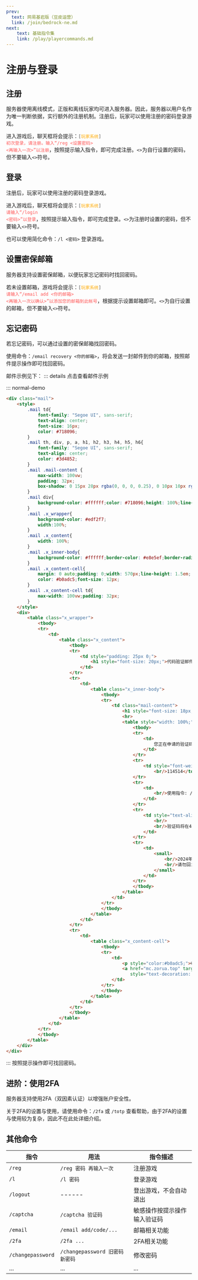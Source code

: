 ```yaml
---
prev:
  text: 网易基岩版（豆皮运营）
  link: /join/bedrock-ne.md
next:
    text: 基础指令集
    link: /play/playercommands.md
---
```

# 注册与登录
## 注册
服务器使用离线模式，正版和离线玩家均可进入服务器。因此，服务器以用户名作为唯一判断依据，实行额外的注册机制。注册后，玩家可以使用注册的密码登录游戏。

进入游戏后，聊天框将会提示：<code><font color="#555555">[</font><font color="#FFAA00">玩家系统</font><font color="#555555">]</font> <font color="#FF5555">初次登录，请注册。输入“/reg <设置密码> <再输入一次>”以注册</font></code>，按照提示输入指令，即可完成注册。`<>`为自行设置的密码，但不要输入`<>`符号。
## 登录
注册后，玩家可以使用注册的密码登录游戏。

进入游戏后，聊天框将会提示：<code><font color="#555555">[</font><font color="#FFAA00">玩家系统</font><font color="#555555">]</font> <font color="#FF5555">请输入“/login <密码>”以登录</font></code>，按照提示输入指令，即可完成登录。`<>`为注册时设置的密码，但不要输入`<>`符号。

也可以使用简化命令：`/l <密码>` 登录游戏。
## 设置密保邮箱
服务器支持设置密保邮箱，以便玩家忘记密码时找回密码。

若未设置邮箱，游戏将会提示：<code><font color="#555555">[</font><font color="#FFAA00">玩家系统</font><font color="#555555">]</font> <font color="#FF5555">请输入“/email add <你的邮箱> <再输入一次以确认>”以添加您的邮箱到此帐号</font></code>，根据提示设置邮箱即可。`<>`为自行设置的邮箱，但不要输入`<>`符号。
## 忘记密码
若忘记密码，可以通过设置的密保邮箱找回密码。

使用命令：`/email recovery <你的邮箱>`，将会发送一封邮件到你的邮箱，按照邮件提示操作即可找回密码。

邮件示例见下：
::: details 点击查看邮件示例

::: normal-demo 

```html
<div class="mail">
    <style>
        .mail td{
            font-family: "Segoe UI", sans-serif;
            text-align: center;
            font-size: 16px;
            color: #718096;
        }
        .mail th, div, p, a, h1, h2, h3, h4, h5, h6{
            font-family: "Segoe UI", sans-serif;
            text-align: center;
            color: #3d4852;
        }
        .mail .mail-content {
            max-width: 100vw;
            padding: 32px;
            box-shadow: 0 15px 28px rgba(0, 0, 0, 0.25), 0 10px 10px rgba(0, 0, 0, 0.25);
        }
        .mail div{
            background-color: #ffffff;color: #718096;height: 100%;line-height: 1.4;width: 100%;
        }
        .mail .x_wrapper{
            background-color: #edf2f7; 
            width:100%;
        }
        .mail .x_content{
            width: 100%;
        }
        .mail .x_inner-body{
            background-color: #ffffff;border-color: #e8e5ef;border-radius: 2px;border-width: 1px;margin: 0 auto;padding:0;width: 570px;
        }
        .mail .x_content-cell{
            margin: 0 auto;padding: 0;width: 570px;line-height: 1.5em;
            color: #b0adc5;font-size: 12px;
        }
        .mail .x_content-cell td{
            max-width: 100vw;padding: 32px;
        }
    </style>
    <div>
        <table class="x_wrapper">
            <tbody>
            <tr>
                <td>
                    <table class="x_content">
                        <tbody>
                        <tr>
                            <td style="padding: 25px 0;">
                                <h1 style="font-size: 20px;">代码验证邮件</h1>
                            </td>
                        </tr>
                        <tr>
                            <td>
                                <table class="x_inner-body">
                                    <tbody>
                                    <tr>
                                        <td class="mail-content">
                                            <h1 style="font-size: 18px;margin-bottom: 25px;">Minecraft · 有兽焉粉丝服<br/>你的昵称</h1>
                                            <hr>
                                            <table style="width: 100%;">
                                                <tbody>
                                                <tr>
                                                    <td>
                                                        您正在申请的验证码为
                                                    </td>
                                                </tr>
                                                <tr>
                                                    <td style="font-weight: bold;">
                                                        <br/>114514</td>
                                                </tr>
                                                <tr>
                                                    <td>
                                                        <br/>使用指令: /email code 114514 来完成验证过程.
                                                    </td>
                                                </tr>
                                                <tr>
                                                    <td style="text-align:right;">
                                                        <br/>
                                                        <br/>验证码将在4小时后失效
                                                    </td>
                                                </tr>
                                                <tr>
                                                    <td>
                                                        <small>
                                                            <br/>2024年01月16日 14:44:59
                                                            <br/>请勿回复
                                                        </small>
                                                    </td>
                                                </tr>
                                                </tbody>
                                            </table>
                                        </td>
                                    </tr>
                                    </tbody>
                                </table>
                            </td>
                        </tr>
                        <tr>
                            <td>
                                <table class="x_content-cell">
                                    <tbody>
                                    <tr>
                                        <td>
                                            <p style="color:#b0adc5;">© 2024 有兽焉粉丝服务器. All rights reserved.</p>
                                            <a href="mc.zorua.top" target="_blank"
                                               style="text-decoration: none; font-size: 16px">Made with ❤ by 海屿有燕</a>
                                        </td>
                                    </tr>
                                    </tbody>
                                </table>
                            </td>
                        </tr>
                        </tbody>
                    </table>
                </td>
            </tr>
            </tbody>
        </table>
    </div>
</div>
```

:::
按照提示操作即可找回密码。
## 进阶：使用2FA
服务器支持使用2FA（双因素认证）以增强账户安全性。

关于2FA的设置与使用，请使用命令：`/2fa` 或 `/totp` 查看帮助，由于2FA的设置与使用较为复杂，因此不在此处详细介绍。
## 其他命令
| 指令        | 用法                                  |指令描述                    |
|-------------|--------------------------------------|----------------------------|
| `/reg`      | `/reg 密码 再输入一次`                | 注册游戏                    |
| `/l`        | `/l 密码`                            | 登录游戏                    |
| `/logout`   | ------                               | 登出游戏，不会自动退出       |
| `/captcha`  | `/captcha 验证码`                     | 敏感操作按提示操作输入验证码 |
| `/email`    | `/email add/code/...`                | 邮箱相关功能                |
| `/2fa`      | `/2fa ...`                            | 2FA相关功能                |
| `/changepassword` | `/changepassword 旧密码 新密码` | 修改密码                   |
| ... | ... | ... |
